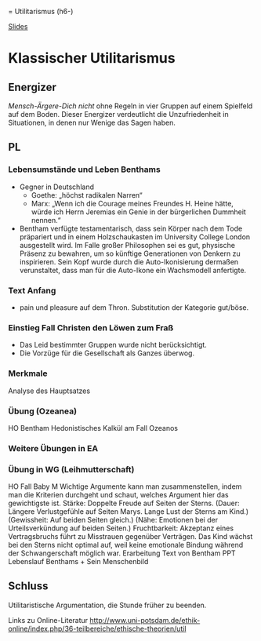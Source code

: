 = Utilitarismus (h6-)

[Slides](http://xcosx.de/mgb/keineph-slides/ethik-slides/Utilitarismus.html)

# Klassischer Utilitarismus

## Energizer
*Mensch-Ärgere-Dich nicht* ohne Regeln in vier Gruppen auf einem Spielfeld auf dem Boden.
Dieser Energizer verdeutlicht die Unzufriedenheit in Situationen, in denen nur Wenige das Sagen haben.

## PL

### Lebensumstände und Leben Benthams

- Gegner in Deutschland
  + Goethe: „höchst radikalen Narren“
  + Marx: „Wenn ich die Courage meines Freundes H. Heine hätte, würde ich Herrn Jeremias ein Genie in der bürgerlichen Dummheit nennen.“
- Bentham verfügte testamentarisch, dass sein Körper nach dem Tode präpariert und in einem Holzschaukasten im University College London ausgestellt wird. Im Falle großer Philosophen sei es gut, physische Präsenz zu bewahren, um so künftige Generationen von Denkern zu inspirieren. Sein Kopf wurde durch die Auto-Ikonisierung dermaßen verunstaltet, dass man für die Auto-Ikone ein Wachsmodell anfertigte.

### Text Anfang
- pain und pleasure auf dem Thron. Substitution der Kategorie gut/böse.

### Einstieg Fall Christen den Löwen zum Fraß
- Das Leid bestimmter Gruppen wurde nicht berücksichtigt.
- Die Vorzüge für die Gesellschaft als Ganzes überwog.

### Merkmale
Analyse des Hauptsatzes

### Übung (Ozeanea)
HO Bentham Hedonistisches Kalkül am Fall Ozeanos

### Weitere Übungen in EA

### Übung in WG (Leihmutterschaft)
HO Fall Baby M
Wichtige Argumente kann man zusammenstellen, indem man die Kriterien durchgeht und schaut, welches Argument hier das gewichtigste ist.
Stärke: Doppelte Freude auf Seiten der Sterns.
(Dauer: Längere Verlustgefühle auf Seiten Marys. Lange Lust der Sterns am Kind.)
(Gewissheit: Auf beiden Seiten gleich.)
(Nähe: Emotionen bei der Urteilsverkündung auf beiden Seiten.)
Fruchtbarkeit:
Akzeptanz eines Vertragsbruchs führt zu Misstrauen gegenüber Verträgen.
Das Kind wächst bei den Sterns nicht optimal auf, weil keine emotionale Bindung während der Schwangerschaft möglich war.
Erarbeitung
Text von Bentham
PPT Lebenslauf Benthams + Sein Menschenbild

## Schluss
Utilitaristische Argumentation, die Stunde früher zu beenden.

Links zu Online-Literatur
http://www.uni-potsdam.de/ethik-online/index.php/36-teilbereiche/ethische-theorien/util

